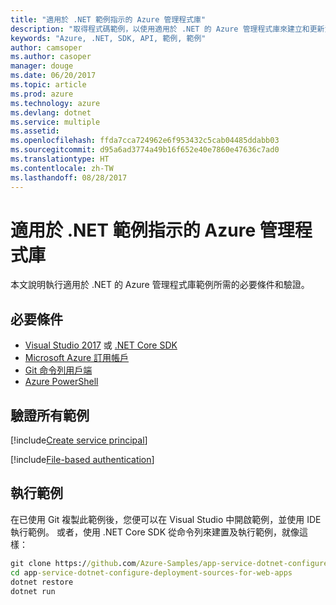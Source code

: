 ```yaml
---
title: "適用於 .NET 範例指示的 Azure 管理程式庫"
description: "取得程式碼範例，以使用適用於 .NET 的 Azure 管理程式庫來建立和更新資源。"
keywords: "Azure, .NET, SDK, API, 範例, 範例"
author: camsoper
ms.author: casoper
manager: douge
ms.date: 06/20/2017
ms.topic: article
ms.prod: azure
ms.technology: azure
ms.devlang: dotnet
ms.service: multiple
ms.assetid: 
ms.openlocfilehash: ffda7cca724962e6f953432c5cab04485ddabb03
ms.sourcegitcommit: d95a6ad3774a49b16f652e40e7860e47636c7ad0
ms.translationtype: HT
ms.contentlocale: zh-TW
ms.lasthandoff: 08/28/2017
---
```

# <a name="azure-management-libraries-for-net-sample-instructions"></a>適用於 .NET 範例指示的 Azure 管理程式庫

本文說明執行適用於 .NET 的 Azure 管理程式庫範例所需的必要條件和驗證。

## <a name="prerequisties"></a>必要條件 

* [Visual Studio 2017](https://www.visualstudio.com/vs/) 或 [.NET Core SDK](https://www.microsoft.com/net/download/core)
* [Microsoft Azure 訂用帳戶](https://azure.microsoft.com/free/)
* [Git 命令列用戶端](https://git-scm.com/)
* [Azure PowerShell](https://docs.microsoft.com/en-us/powershell/azure/install-azurerm-ps)

## <a name="authentication-for-all-samples"></a>驗證所有範例

[!include[Create service principal](includes/create-sp.md)]

[!include[File-based authentication](includes/file-based-auth.md)]

## <a name="running-the-samples"></a>執行範例

在已使用 Git 複製此範例後，您便可以在 Visual Studio 中開啟範例，並使用 IDE 執行範例。  或者，使用 .NET Core SDK 從命令列來建置及執行範例，就像這樣：

```cmd
git clone https://github.com/Azure-Samples/app-service-dotnet-configure-deployment-sources-for-web-apps.git
cd app-service-dotnet-configure-deployment-sources-for-web-apps
dotnet restore
dotnet run
```